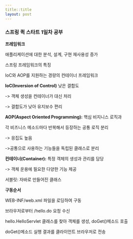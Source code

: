```yaml
---
title::title
layout: post
---
```


### 스프링 퀵 스타트 1일차 공부

**프레임워크**

애플리케이션에 대한 분석, 설계, 구현 재사용성 증가

스프링 프레임워크의 특징

IoC와 AOP를 지원하는 경량의 컨테이너 프레임워크

**IoC(Inversion of Control)** 낮은 결합도

-> 객체 생성을 컨테이너가 대신 처리

-> 결합도가 낮아 유지보수 편리

**AOP(Aspect Oriented Programming):** 핵심 비지니스 로직과

각 비즈니스 메소드마다 반복해서 등장하는 공통 로직 분리

-> 응집도 높음

->공통으로 사용하는 기능들을 독립된 클래스로 분리

**컨테이너(Container):** 특정 객체의 생성과 관리를 담당

-> 객체 운용에 필요한 다양한 기능 제공

서블릿: 자바로 만들어진 클래스

**구동순서**

WEB-INF/web.xml 파일을 로딩하여 구동

브라우저로부터 /hello.do 요청 수신

hello.HelloServlet 클래스를 찾아 객체를 생성, doGet()메소드 호출

doGet()메소드 실행 결과를 클라이언트 브라우저로 전송